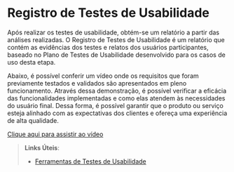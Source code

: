 # Registro de Testes de Usabilidade

Após realizar os testes de usabilidade, obtém-se um relatório a partir das análises realizadas. O Registro de Testes de Usabilidade é um relatório que contém as evidências dos testes e relatos dos usuários participantes, baseado no Plano de Testes de Usabilidade desenvolvido para os casos de uso desta etapa.

Abaixo, é possível conferir um vídeo onde os requisitos que foram previamente testados e validados são apresentados em pleno funcionamento. Através dessa demonstração, é possível verificar a eficácia das funcionalidades implementadas e como elas atendem às necessidades do usuário final. Dessa forma, é possível garantir que o produto ou serviço esteja alinhado com as expectativas dos clientes e ofereça uma experiência de alta qualidade.

<a href="https://drive.google.com/file/d/19nHhboM9KHGZSCfmsEoptSqVt8coS-gc/view?usp=share_link">Clique aqui para assistir ao vídeo</a>


> **Links Úteis**:
> - [Ferramentas de Testes de Usabilidade](https://www.usability.gov/how-to-and-tools/resources/templates.html)
